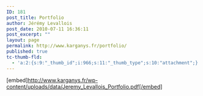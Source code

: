 ```yaml
---
ID: 181
post_title: Portfolio
author: Jérémy Levallois
post_date: 2010-07-11 16:36:11
post_excerpt: ""
layout: page
permalink: http://www.karganys.fr/portfolio/
published: true
tc-thumb-fld:
  - 'a:2:{s:9:"_thumb_id";i:966;s:11:"_thumb_type";s:10:"attachment";}'
---
```

[embed]http://www.karganys.fr/wp-content/uploads/data/Jeremy_Levallois_Portfolio.pdf[/embed]